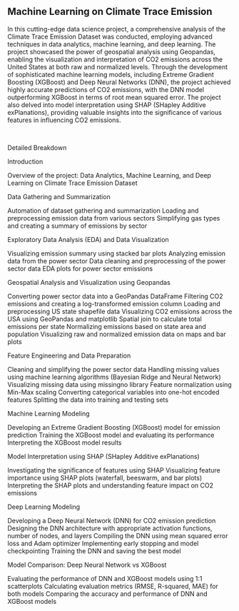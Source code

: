<h2>Machine Learning on Climate Trace Emission</h2>

In this cutting-edge data science project, a comprehensive analysis of the Climate Trace Emission Dataset was conducted, employing advanced techniques in data analytics, machine learning, and deep learning. The project showcased the power of geospatial analysis using Geopandas, enabling the visualization and interpretation of CO2 emissions across the United States at both raw and normalized levels. Through the development of sophisticated machine learning models, including Extreme Gradient Boosting (XGBoost) and Deep Neural Networks (DNN), the project achieved highly accurate predictions of CO2 emissions, with the DNN model outperforming XGBoost in terms of root mean squared error. The project also delved into model interpretation using SHAP (SHapley Additive exPlanations), providing valuable insights into the significance of various features in influencing CO2 emissions.

<br>

Detailed Breakdown

Introduction

Overview of the project: Data Analytics, Machine Learning, and Deep Learning on Climate Trace Emission Dataset


Data Gathering and Summarization

Automation of dataset gathering and summarization
Loading and preprocessing emission data from various sectors
Simplifying gas types and creating a summary of emissions by sector


Exploratory Data Analysis (EDA) and Data Visualization

Visualizing emission summary using stacked bar plots
Analyzing emission data from the power sector
Data cleaning and preprocessing of the power sector data
EDA plots for power sector emissions


Geospatial Analysis and Visualization using Geopandas

Converting power sector data into a GeoPandas DataFrame
Filtering CO2 emissions and creating a log-transformed emission column
Loading and preprocessing US state shapefile data
Visualizing CO2 emissions across the USA using GeoPandas and matplotlib
Spatial join to calculate total emissions per state
Normalizing emissions based on state area and population
Visualizing raw and normalized emission data on maps and bar plots


Feature Engineering and Data Preparation

Cleaning and simplifying the power sector data
Handling missing values using machine learning algorithms (Bayesian Ridge and Neural Network)
Visualizing missing data using missingno library
Feature normalization using Min-Max scaling
Converting categorical variables into one-hot encoded features
Splitting the data into training and testing sets


Machine Learning Modeling

Developing an Extreme Gradient Boosting (XGBoost) model for emission prediction
Training the XGBoost model and evaluating its performance
Interpreting the XGBoost model results


Model Interpretation using SHAP (SHapley Additive exPlanations)

Investigating the significance of features using SHAP
Visualizing feature importance using SHAP plots (waterfall, beeswarm, and bar plots)
Interpreting the SHAP plots and understanding feature impact on CO2 emissions


Deep Learning Modeling

Developing a Deep Neural Network (DNN) for CO2 emission prediction
Designing the DNN architecture with appropriate activation functions, number of nodes, and layers
Compiling the DNN using mean squared error loss and Adam optimizer
Implementing early stopping and model checkpointing
Training the DNN and saving the best model


Model Comparison: Deep Neural Network vs XGBoost

Evaluating the performance of DNN and XGBoost models using 1:1 scatterplots
Calculating evaluation metrics (RMSE, R-squared, MAE) for both models
Comparing the accuracy and performance of DNN and XGBoost models
